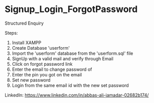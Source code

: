 # Signup_Login_ForgotPassword
Structured Enquiry

Steps:
1. Install XAMPP
2. Create Database 'userform'
3. Import the 'userform' database from the 'userform.sql' file
4. SignUp with a valid mail and verify through Email
5. Click on forgot password link
6. Enter the email to change password of
7. Enter the pin you got on the email
8. Set new password
9. Login from the same email id with the new set password

LinkedIn: https://www.linkedin.com/in/abbas-ali-jamadar-02682b174/
